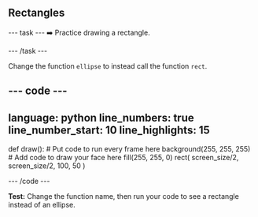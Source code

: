 <h2 class="c-project-heading--task">Rectangles</h2>

--- task ---
➡️ Practice drawing a rectangle.

--- /task --- 

Change the function `ellipse` to instead call the function `rect`.

--- code ---
---
language: python
line_numbers: true
line_number_start: 10
line_highlights: 15
---

def draw():
    # Put code to run every frame here
    background(255, 255, 255)  
    # Add code to draw your face here
    fill(255, 255, 0) 
    rect(
        screen_size/2, 
        screen_size/2, 
        100, 
        50
    )  
  
--- /code ---

**Test:** Change the function name, then run your code to see a rectangle instead of an ellipse.